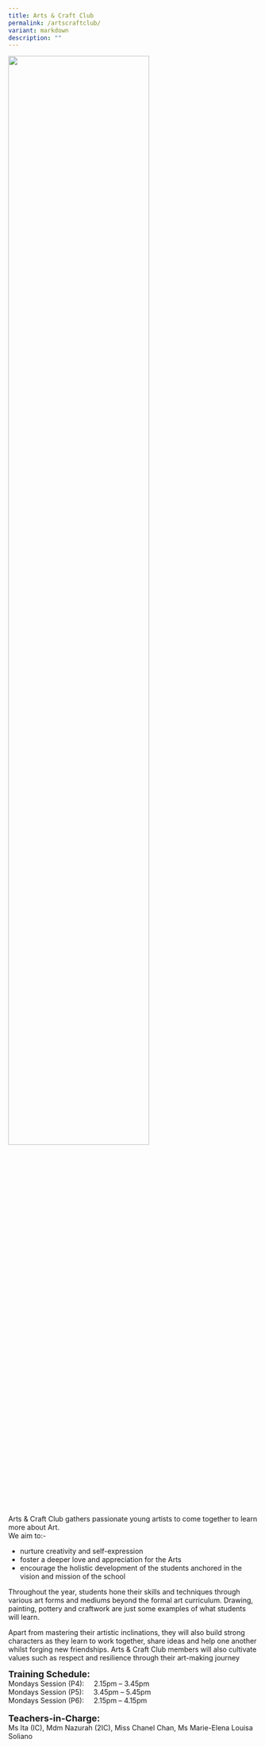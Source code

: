 ```yaml
---
title: Arts & Craft Club
permalink: /artscraftclub/
variant: markdown
description: ""
---
```

<img src="/images/Art_n_Craft_1.png" style="width:75%">


Arts &amp; Craft Club gathers passionate young artists to come together to learn more about Art. <br>
We aim to:-
<ul>
   <li>nurture creativity and self-expression</li>
   <li>foster a deeper love and appreciation for the Arts</li>
   <li>encourage the holistic development of the students anchored in the vision and mission of the school</li></ul>

Throughout the year, students hone their skills and techniques through various art forms and mediums beyond the formal art curriculum. Drawing, painting, pottery and craftwork are just some examples of what students will learn. <p>
Apart from mastering their artistic inclinations, they will also build strong characters as they learn to work together, share ideas and help one another whilst forging new friendships. Arts &amp; Craft Club members will also cultivate values such as respect and resilience through their art-making journey






**<font size="4">Training Schedule:</font>** <br>
Mondays Session (P4): &nbsp;&nbsp; &nbsp;2.15pm – 3.45pm<br>
Mondays Session (P5): &nbsp;&nbsp; &nbsp;3.45pm – 5.45pm <br>
Mondays Session (P6): &nbsp;&nbsp; &nbsp;2.15pm – 4.15pm
<br>
<br>
**<font size="4">Teachers-in-Charge:</font>** <br>
Ms Ita (IC), Mdm Nazurah (2IC), Miss Chanel Chan, Ms Marie-Elena Louisa Soliano</p>